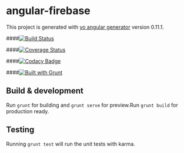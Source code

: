 # angular-firebase

This project is generated with [yo angular generator](https://github.com/yeoman/generator-angular)
version 0.11.1.

####[![Build Status](https://travis-ci.org/IustiNN/angular-firebase.png)](https://travis-ci.org/IustiNN/angular-firebase)

####[![Coverage Status](https://coveralls.io/repos/IustiNN/angular-firebase/badge.svg)](https://coveralls.io/r/IustiNN/angular-firebase)

####[![Codacy Badge](https://www.codacy.com/project/badge/3265dda2da7a45da904372dbd394de95)](https://www.codacy.com/app/iustin-nitza/angular-firebase)

####[![Built with Grunt](https://cdn.gruntjs.com/builtwith.png)](http://gruntjs.com/)

## Build & development

Run `grunt` for building and `grunt serve` for preview.Run `grunt build` for production ready.

## Testing

Running `grunt test` will run the unit tests with karma.

